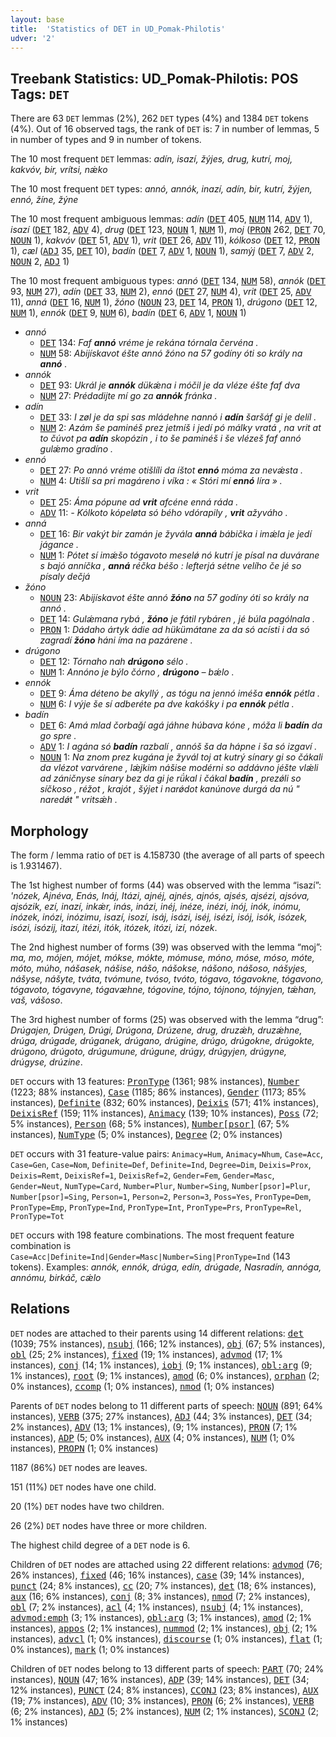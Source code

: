 ```yaml
---
layout: base
title:  'Statistics of DET in UD_Pomak-Philotis'
udver: '2'
---
```


## Treebank Statistics: UD_Pomak-Philotis: POS Tags: `DET`

There are 63 `DET` lemmas (2%), 262 `DET` types (4%) and 1384 `DET` tokens (4%).
Out of 16 observed tags, the rank of `DET` is: 7 in number of lemmas, 5 in number of types and 9 in number of tokens.

The 10 most frequent `DET` lemmas: <em>adín, isazí, žýjes, drug, kutrí, moj, kakvóv, bir, vrítsi, nǽko</em>

The 10 most frequent `DET` types:  <em>annó, annók, inazí, adín, bir, kutrí, žýjen, ennó, žíne, žýne</em>

The 10 most frequent ambiguous lemmas: <em>adín</em> (<tt><a href="qpm_philotis-pos-DET.html">DET</a></tt> 405, <tt><a href="qpm_philotis-pos-NUM.html">NUM</a></tt> 114, <tt><a href="qpm_philotis-pos-ADV.html">ADV</a></tt> 1), <em>isazí</em> (<tt><a href="qpm_philotis-pos-DET.html">DET</a></tt> 182, <tt><a href="qpm_philotis-pos-ADV.html">ADV</a></tt> 4), <em>drug</em> (<tt><a href="qpm_philotis-pos-DET.html">DET</a></tt> 123, <tt><a href="qpm_philotis-pos-NOUN.html">NOUN</a></tt> 1, <tt><a href="qpm_philotis-pos-NUM.html">NUM</a></tt> 1), <em>moj</em> (<tt><a href="qpm_philotis-pos-PRON.html">PRON</a></tt> 262, <tt><a href="qpm_philotis-pos-DET.html">DET</a></tt> 70, <tt><a href="qpm_philotis-pos-NOUN.html">NOUN</a></tt> 1), <em>kakvóv</em> (<tt><a href="qpm_philotis-pos-DET.html">DET</a></tt> 51, <tt><a href="qpm_philotis-pos-ADV.html">ADV</a></tt> 1), <em>vrit</em> (<tt><a href="qpm_philotis-pos-DET.html">DET</a></tt> 26, <tt><a href="qpm_philotis-pos-ADV.html">ADV</a></tt> 11), <em>kólkoso</em> (<tt><a href="qpm_philotis-pos-DET.html">DET</a></tt> 12, <tt><a href="qpm_philotis-pos-PRON.html">PRON</a></tt> 1), <em>cæl</em> (<tt><a href="qpm_philotis-pos-ADJ.html">ADJ</a></tt> 35, <tt><a href="qpm_philotis-pos-DET.html">DET</a></tt> 10), <em>badín</em> (<tt><a href="qpm_philotis-pos-DET.html">DET</a></tt> 7, <tt><a href="qpm_philotis-pos-ADV.html">ADV</a></tt> 1, <tt><a href="qpm_philotis-pos-NOUN.html">NOUN</a></tt> 1), <em>samýj</em> (<tt><a href="qpm_philotis-pos-DET.html">DET</a></tt> 7, <tt><a href="qpm_philotis-pos-ADV.html">ADV</a></tt> 2, <tt><a href="qpm_philotis-pos-NOUN.html">NOUN</a></tt> 2, <tt><a href="qpm_philotis-pos-ADJ.html">ADJ</a></tt> 1)

The 10 most frequent ambiguous types:  <em>annó</em> (<tt><a href="qpm_philotis-pos-DET.html">DET</a></tt> 134, <tt><a href="qpm_philotis-pos-NUM.html">NUM</a></tt> 58), <em>annók</em> (<tt><a href="qpm_philotis-pos-DET.html">DET</a></tt> 93, <tt><a href="qpm_philotis-pos-NUM.html">NUM</a></tt> 27), <em>adín</em> (<tt><a href="qpm_philotis-pos-DET.html">DET</a></tt> 33, <tt><a href="qpm_philotis-pos-NUM.html">NUM</a></tt> 2), <em>ennó</em> (<tt><a href="qpm_philotis-pos-DET.html">DET</a></tt> 27, <tt><a href="qpm_philotis-pos-NUM.html">NUM</a></tt> 4), <em>vrit</em> (<tt><a href="qpm_philotis-pos-DET.html">DET</a></tt> 25, <tt><a href="qpm_philotis-pos-ADV.html">ADV</a></tt> 11), <em>anná</em> (<tt><a href="qpm_philotis-pos-DET.html">DET</a></tt> 16, <tt><a href="qpm_philotis-pos-NUM.html">NUM</a></tt> 1), <em>žóno</em> (<tt><a href="qpm_philotis-pos-NOUN.html">NOUN</a></tt> 23, <tt><a href="qpm_philotis-pos-DET.html">DET</a></tt> 14, <tt><a href="qpm_philotis-pos-PRON.html">PRON</a></tt> 1), <em>drúgono</em> (<tt><a href="qpm_philotis-pos-DET.html">DET</a></tt> 12, <tt><a href="qpm_philotis-pos-NUM.html">NUM</a></tt> 1), <em>ennók</em> (<tt><a href="qpm_philotis-pos-DET.html">DET</a></tt> 9, <tt><a href="qpm_philotis-pos-NUM.html">NUM</a></tt> 6), <em>badín</em> (<tt><a href="qpm_philotis-pos-DET.html">DET</a></tt> 6, <tt><a href="qpm_philotis-pos-ADV.html">ADV</a></tt> 1, <tt><a href="qpm_philotis-pos-NOUN.html">NOUN</a></tt> 1)


* <em>annó</em>
  * <tt><a href="qpm_philotis-pos-DET.html">DET</a></tt> 134: <em>Faf <b>annó</b> vréme je rekána tórnala červéna .</em>
  * <tt><a href="qpm_philotis-pos-NUM.html">NUM</a></tt> 58: <em>Abijískavot éšte annó žóno na 57 godíny óti so krály na <b>annó</b> .</em>
* <em>annók</em>
  * <tt><a href="qpm_philotis-pos-DET.html">DET</a></tt> 93: <em>Ukrál je <b>annók</b> dükǽna i móčil je da vléze éšte faf dva</em>
  * <tt><a href="qpm_philotis-pos-NUM.html">NUM</a></tt> 27: <em>Prédadijte mí go za <b>annók</b> fránka .</em>
* <em>adín</em>
  * <tt><a href="qpm_philotis-pos-DET.html">DET</a></tt> 33: <em>I zøl je da spi sas mládehne nannó i <b>adín</b> šaršáf gi je delíl .</em>
  * <tt><a href="qpm_philotis-pos-NUM.html">NUM</a></tt> 2: <em>Azám še paminéš prez jetmíš i jedí pó málky vratá , na vrit at to čúvot pa <b>adín</b> skopózin , i to še paminéš i še vlézeš faf annó gulǽmo gradíno .</em>
* <em>ennó</em>
  * <tt><a href="qpm_philotis-pos-DET.html">DET</a></tt> 27: <em>Po annó vréme otišlíli da íštot <b>ennó</b> móma za nevǽsta .</em>
  * <tt><a href="qpm_philotis-pos-NUM.html">NUM</a></tt> 4: <em>Utišlí sa pri magáreno i víka : « Stóri mí <b>ennó</b> líra » .</em>
* <em>vrit</em>
  * <tt><a href="qpm_philotis-pos-DET.html">DET</a></tt> 25: <em>Áma pópune ad <b>vrit</b> afcéne enná ráda .</em>
  * <tt><a href="qpm_philotis-pos-ADV.html">ADV</a></tt> 11: <em>- Kólkoto kópeløta só bého vdórapily , <b>vrit</b> ažyváho .</em>
* <em>anná</em>
  * <tt><a href="qpm_philotis-pos-DET.html">DET</a></tt> 16: <em>Bir vakýt bir zamán je žyvála <b>anná</b> bábička i imǽla je jedí jágance .</em>
  * <tt><a href="qpm_philotis-pos-NUM.html">NUM</a></tt> 1: <em>Pótet sí imǽšo tógavoto meselǿ nó kutrí je písal na duvárane s bajó anníčka , <b>anná</b> réčka béšo : lefterjá sétne velího če jé so písaly dečjá</em>
* <em>žóno</em>
  * <tt><a href="qpm_philotis-pos-NOUN.html">NOUN</a></tt> 23: <em>Abijískavot éšte annó <b>žóno</b> na 57 godíny óti so krály na annó .</em>
  * <tt><a href="qpm_philotis-pos-DET.html">DET</a></tt> 14: <em>Gulǽmana rybá , <b>žóno</b> je fátil rybáren , jé búla pagólnala .</em>
  * <tt><a href="qpm_philotis-pos-PRON.html">PRON</a></tt> 1: <em>Dádaho ártyk ádie ad hükümátane za da só acísti i da só zagradí <b>žóno</b> háni íma na pazárene .</em>
* <em>drúgono</em>
  * <tt><a href="qpm_philotis-pos-DET.html">DET</a></tt> 12: <em>Tórnaho nah <b>drúgono</b> sélo .</em>
  * <tt><a href="qpm_philotis-pos-NUM.html">NUM</a></tt> 1: <em>Annóno je býlo čórno , <b>drúgono</b> – bǽlo .</em>
* <em>ennók</em>
  * <tt><a href="qpm_philotis-pos-DET.html">DET</a></tt> 9: <em>Áma déteno be akyllý , as tógu na jennó iméša <b>ennók</b> pétla .</em>
  * <tt><a href="qpm_philotis-pos-NUM.html">NUM</a></tt> 6: <em>I výje še sí adberéte pa dve kakóšky i pa <b>ennók</b> pétla .</em>
* <em>badín</em>
  * <tt><a href="qpm_philotis-pos-DET.html">DET</a></tt> 6: <em>Amá mlad čorbaǧí agá jáhne húbava kóne , móža li <b>badín</b> da go spre .</em>
  * <tt><a href="qpm_philotis-pos-ADV.html">ADV</a></tt> 1: <em>I agána só <b>badín</b> razbalí , annóš ša da hápne i ša só izgaví .</em>
  * <tt><a href="qpm_philotis-pos-NOUN.html">NOUN</a></tt> 1: <em>Na znom prez kugána je žyvál toj at kutrý sínary gi so čákali da vlézot varvárene , lǽjkim nášise modérni so addávno jéšte vlǽli ad záničnyse sínary bez da gi je rǘkal i čákal <b>badín</b> , prezǿli so síčkoso , réžot , krajót , šýjet i narǿdot kanúnove durgá da nú " naredǿt " vritsǽh .</em>

## Morphology

The form / lemma ratio of `DET` is 4.158730 (the average of all parts of speech is 1.931467).

The 1st highest number of forms (44) was observed with the lemma “isazí”: <em>'nózek, Ajnéva, Enás, Ináj, Itázi, ajnéj, ajnés, ajnós, ajsés, ajsézi, ajsóva, ajsózik, ezí, inazí, inkǽr, inás, inázi, inéj, inéze, inézi, inój, inók, inómu, inózek, inózi, inózimu, isazí, isozí, isáj, isázi, iséj, isézi, isój, isók, isózek, isózi, isózij, itazí, itézi, itók, itózek, itózi, izí, nózek</em>.

The 2nd highest number of forms (39) was observed with the lemma “moj”: <em>ma, mo, mójen, mójet, mókse, mókte, mómuse, móno, móse, móso, móte, móto, múho, nášasek, nášise, nášo, nášokse, nášono, nášoso, nášyjes, nášyse, nášyte, tváta, tvómune, tvóso, tvóto, tógavo, tógavokne, tógavono, tógavoto, tógavyne, tógavæhne, tógovine, tójno, tójnono, tójnyjen, tǽhan, vaš, vášoso</em>.

The 3rd highest number of forms (25) was observed with the lemma “drug”: <em>Drúgajen, Drúgen, Drúgi, Drúgona, Drúzene, drug, druzǽh, druzǽhne, drúga, drúgade, drúganek, drúgano, drúgine, drúgo, drúgokne, drúgokte, drúgono, drúgoto, drúgumune, drúgune, drúgy, drúgyjen, drúgyne, drúgyse, drúzine</em>.

`DET` occurs with 13 features: <tt><a href="qpm_philotis-feat-PronType.html">PronType</a></tt> (1361; 98% instances), <tt><a href="qpm_philotis-feat-Number.html">Number</a></tt> (1223; 88% instances), <tt><a href="qpm_philotis-feat-Case.html">Case</a></tt> (1185; 86% instances), <tt><a href="qpm_philotis-feat-Gender.html">Gender</a></tt> (1173; 85% instances), <tt><a href="qpm_philotis-feat-Definite.html">Definite</a></tt> (832; 60% instances), <tt><a href="qpm_philotis-feat-Deixis.html">Deixis</a></tt> (571; 41% instances), <tt><a href="qpm_philotis-feat-DeixisRef.html">DeixisRef</a></tt> (159; 11% instances), <tt><a href="qpm_philotis-feat-Animacy.html">Animacy</a></tt> (139; 10% instances), <tt><a href="qpm_philotis-feat-Poss.html">Poss</a></tt> (72; 5% instances), <tt><a href="qpm_philotis-feat-Person.html">Person</a></tt> (68; 5% instances), <tt><a href="qpm_philotis-feat-Number-psor.html">Number[psor]</a></tt> (67; 5% instances), <tt><a href="qpm_philotis-feat-NumType.html">NumType</a></tt> (5; 0% instances), <tt><a href="qpm_philotis-feat-Degree.html">Degree</a></tt> (2; 0% instances)

`DET` occurs with 31 feature-value pairs: `Animacy=Hum`, `Animacy=Nhum`, `Case=Acc`, `Case=Gen`, `Case=Nom`, `Definite=Def`, `Definite=Ind`, `Degree=Dim`, `Deixis=Prox`, `Deixis=Remt`, `DeixisRef=1`, `DeixisRef=2`, `Gender=Fem`, `Gender=Masc`, `Gender=Neut`, `NumType=Card`, `Number=Plur`, `Number=Sing`, `Number[psor]=Plur`, `Number[psor]=Sing`, `Person=1`, `Person=2`, `Person=3`, `Poss=Yes`, `PronType=Dem`, `PronType=Emp`, `PronType=Ind`, `PronType=Int`, `PronType=Prs`, `PronType=Rel`, `PronType=Tot`

`DET` occurs with 198 feature combinations.
The most frequent feature combination is `Case=Acc|Definite=Ind|Gender=Masc|Number=Sing|PronType=Ind` (143 tokens).
Examples: <em>annók, ennók, drúga, edín, drúgade, Nasradín, annóga, annómu, birkáč, cǽlo</em>


## Relations

`DET` nodes are attached to their parents using 14 different relations: <tt><a href="qpm_philotis-dep-det.html">det</a></tt> (1039; 75% instances), <tt><a href="qpm_philotis-dep-nsubj.html">nsubj</a></tt> (166; 12% instances), <tt><a href="qpm_philotis-dep-obj.html">obj</a></tt> (67; 5% instances), <tt><a href="qpm_philotis-dep-obl.html">obl</a></tt> (25; 2% instances), <tt><a href="qpm_philotis-dep-fixed.html">fixed</a></tt> (19; 1% instances), <tt><a href="qpm_philotis-dep-advmod.html">advmod</a></tt> (17; 1% instances), <tt><a href="qpm_philotis-dep-conj.html">conj</a></tt> (14; 1% instances), <tt><a href="qpm_philotis-dep-iobj.html">iobj</a></tt> (9; 1% instances), <tt><a href="qpm_philotis-dep-obl-arg.html">obl:arg</a></tt> (9; 1% instances), <tt><a href="qpm_philotis-dep-root.html">root</a></tt> (9; 1% instances), <tt><a href="qpm_philotis-dep-amod.html">amod</a></tt> (6; 0% instances), <tt><a href="qpm_philotis-dep-orphan.html">orphan</a></tt> (2; 0% instances), <tt><a href="qpm_philotis-dep-ccomp.html">ccomp</a></tt> (1; 0% instances), <tt><a href="qpm_philotis-dep-nmod.html">nmod</a></tt> (1; 0% instances)

Parents of `DET` nodes belong to 11 different parts of speech: <tt><a href="qpm_philotis-pos-NOUN.html">NOUN</a></tt> (891; 64% instances), <tt><a href="qpm_philotis-pos-VERB.html">VERB</a></tt> (375; 27% instances), <tt><a href="qpm_philotis-pos-ADJ.html">ADJ</a></tt> (44; 3% instances), <tt><a href="qpm_philotis-pos-DET.html">DET</a></tt> (34; 2% instances), <tt><a href="qpm_philotis-pos-ADV.html">ADV</a></tt> (13; 1% instances),  (9; 1% instances), <tt><a href="qpm_philotis-pos-PRON.html">PRON</a></tt> (7; 1% instances), <tt><a href="qpm_philotis-pos-ADP.html">ADP</a></tt> (5; 0% instances), <tt><a href="qpm_philotis-pos-AUX.html">AUX</a></tt> (4; 0% instances), <tt><a href="qpm_philotis-pos-NUM.html">NUM</a></tt> (1; 0% instances), <tt><a href="qpm_philotis-pos-PROPN.html">PROPN</a></tt> (1; 0% instances)

1187 (86%) `DET` nodes are leaves.

151 (11%) `DET` nodes have one child.

20 (1%) `DET` nodes have two children.

26 (2%) `DET` nodes have three or more children.

The highest child degree of a `DET` node is 6.

Children of `DET` nodes are attached using 22 different relations: <tt><a href="qpm_philotis-dep-advmod.html">advmod</a></tt> (76; 26% instances), <tt><a href="qpm_philotis-dep-fixed.html">fixed</a></tt> (46; 16% instances), <tt><a href="qpm_philotis-dep-case.html">case</a></tt> (39; 14% instances), <tt><a href="qpm_philotis-dep-punct.html">punct</a></tt> (24; 8% instances), <tt><a href="qpm_philotis-dep-cc.html">cc</a></tt> (20; 7% instances), <tt><a href="qpm_philotis-dep-det.html">det</a></tt> (18; 6% instances), <tt><a href="qpm_philotis-dep-aux.html">aux</a></tt> (16; 6% instances), <tt><a href="qpm_philotis-dep-conj.html">conj</a></tt> (8; 3% instances), <tt><a href="qpm_philotis-dep-nmod.html">nmod</a></tt> (7; 2% instances), <tt><a href="qpm_philotis-dep-obl.html">obl</a></tt> (7; 2% instances), <tt><a href="qpm_philotis-dep-acl.html">acl</a></tt> (4; 1% instances), <tt><a href="qpm_philotis-dep-nsubj.html">nsubj</a></tt> (4; 1% instances), <tt><a href="qpm_philotis-dep-advmod-emph.html">advmod:emph</a></tt> (3; 1% instances), <tt><a href="qpm_philotis-dep-obl-arg.html">obl:arg</a></tt> (3; 1% instances), <tt><a href="qpm_philotis-dep-amod.html">amod</a></tt> (2; 1% instances), <tt><a href="qpm_philotis-dep-appos.html">appos</a></tt> (2; 1% instances), <tt><a href="qpm_philotis-dep-nummod.html">nummod</a></tt> (2; 1% instances), <tt><a href="qpm_philotis-dep-obj.html">obj</a></tt> (2; 1% instances), <tt><a href="qpm_philotis-dep-advcl.html">advcl</a></tt> (1; 0% instances), <tt><a href="qpm_philotis-dep-discourse.html">discourse</a></tt> (1; 0% instances), <tt><a href="qpm_philotis-dep-flat.html">flat</a></tt> (1; 0% instances), <tt><a href="qpm_philotis-dep-mark.html">mark</a></tt> (1; 0% instances)

Children of `DET` nodes belong to 13 different parts of speech: <tt><a href="qpm_philotis-pos-PART.html">PART</a></tt> (70; 24% instances), <tt><a href="qpm_philotis-pos-NOUN.html">NOUN</a></tt> (47; 16% instances), <tt><a href="qpm_philotis-pos-ADP.html">ADP</a></tt> (39; 14% instances), <tt><a href="qpm_philotis-pos-DET.html">DET</a></tt> (34; 12% instances), <tt><a href="qpm_philotis-pos-PUNCT.html">PUNCT</a></tt> (24; 8% instances), <tt><a href="qpm_philotis-pos-CCONJ.html">CCONJ</a></tt> (23; 8% instances), <tt><a href="qpm_philotis-pos-AUX.html">AUX</a></tt> (19; 7% instances), <tt><a href="qpm_philotis-pos-ADV.html">ADV</a></tt> (10; 3% instances), <tt><a href="qpm_philotis-pos-PRON.html">PRON</a></tt> (6; 2% instances), <tt><a href="qpm_philotis-pos-VERB.html">VERB</a></tt> (6; 2% instances), <tt><a href="qpm_philotis-pos-ADJ.html">ADJ</a></tt> (5; 2% instances), <tt><a href="qpm_philotis-pos-NUM.html">NUM</a></tt> (2; 1% instances), <tt><a href="qpm_philotis-pos-SCONJ.html">SCONJ</a></tt> (2; 1% instances)

